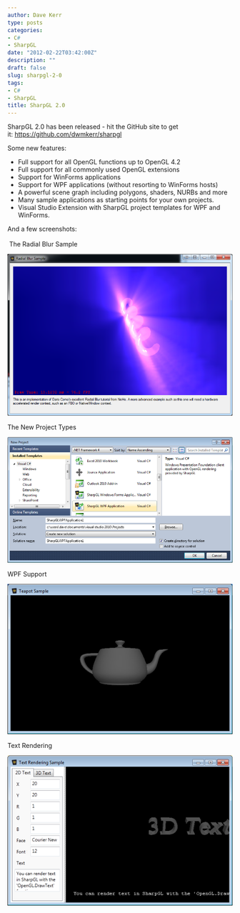 ```yaml
---
author: Dave Kerr
type: posts
categories:
- C#
- SharpGL
date: "2012-02-22T03:42:00Z"
description: ""
draft: false
slug: sharpgl-2-0
tags:
- C#
- SharpGL
title: SharpGL 2.0
---
```



<p>SharpGL 2.0 has been released - hit the GitHub site to get it:&nbsp;<a href="https://github.com/dwmkerr/sharpgl">https://github.com/dwmkerr/sharpgl</a></p>
<p>Some new features:</p>
<ul>
<li>Full support for all OpenGL functions up to OpenGL 4.2</li>
<li>Full support for all commonly used OpenGL extensions</li>
<li>Support for WinForms applications</li>
<li>Support for WPF applications (without resorting to WinForms hosts)</li>
<li>A powerful scene graph including polygons, shaders, NURBs and more</li>
<li>Many sample applications as starting points for your own projects.</li>
<li>Visual Studio Extension with SharpGL project templates for WPF and WinForms.</li>
</ul>
<div>And a few screenshots:</div>
<div>&nbsp;</div>
<div>&nbsp;The Radial Blur Sample</div>
<p><img src="images/RadialBlurSample.png" /></p>
<p>The New Project Types</p>
<p><img src="images/NewWpfApplication.png" /></p>
<p>WPF Support</p>
<p><img src="images/TeapotSample.png" /></p>
<p>Text Rendering</p>
<p><img src="images/TextRenderingSample.png" /></p>

